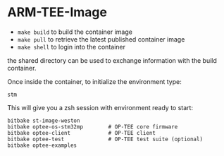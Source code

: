 # ARM-TEE-Image

- `make build` to build the container image
- `make pull` to retrieve the latest published container image
- `make shell` to login into the container

the shared directory can be used to exchange information with the build container.

Once inside the container, to initialize the environment type:
```
stm
```

This will give you a zsh session with environment ready to start:

```
bitbake st-image-weston
bitbake optee-os-stm32mp        # OP-TEE core firmware
bitbake optee-client            # OP-TEE client
bitbake optee-test              # OP-TEE test suite (optional)
bitbake optee-examples
```

